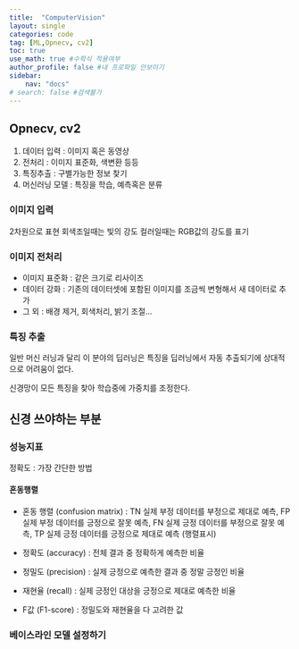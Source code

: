 ```yaml
---
title:  "ComputerVision"
layout: single
categories: code
tag: [ML,Opnecv, cv2]
toc: true
use_math: true #수학식 적용여부
author_profile: false #내 프로파일 안보이기
sidebar:
    nav: "docs" 
# search: false #검색불가
---
```


## Opnecv, cv2

1. 데이터 입력 : 이미지 혹은 동영상
1. 전처리 : 이미지 표준화, 색변환 등등
1. 특징추출 : 구별가능한 정보 찾기
1. 머신러닝 모델 : 특징을 학습, 예측혹은 분류

### 이미지 입력
 2차원으로 표현
 회색조일때는 빛의 강도
 컬러일때는 RGB값의 강도를 표기

### 이미지 전처리
- 이미지 표준화 : 같은 크기로 리사이즈
- 데이터 강화  : 기존의 데이터셋에 포함된 이미지를 조금씩 변형해서 새 데이터로 추가
- 그 외 : 배경 제거, 회색처리, 밝기 조절...

### 특징 추출
일반 머신 러닝과 달리 이 분야의 딥러닝은 특징을 딥러닝에서 자동 추출되기에 상대적으로 어려움이 없다.

신경망이 모든 특징을 찾아 학습중에 가중치를 조정한다.

## 신경 쓰야하는 부분
### 성능지표
정확도 : 가장 간단한 방법
#### 혼동행렬
- 혼동 행렬 (confusion matrix)
: TN 실제 부정 데이터를 부정으로 제대로 예측, FP 실제 부정 데이터를 긍정으로 잘못 예측, FN 실제 긍정 데이터를 부정으로 잘못 예측, TP 실제 긍정 데이터를 긍정으로 제대로 예측 (행렬표시)

- 정확도 (accuracy)
: 전체 결과 중 정확하게 예측한 비율

- 정밀도 (precision)
: 실제 긍정으로 예측한 결과 중 정말 긍정인 비율

- 재현율 (recall)
: 실제 긍정인 대상을 긍정으로 제대로 예측한 비율

- F값 (F1-score)
: 정밀도와 재현율을 다 고려한 값
### 베이스라인 모델 설정하기



